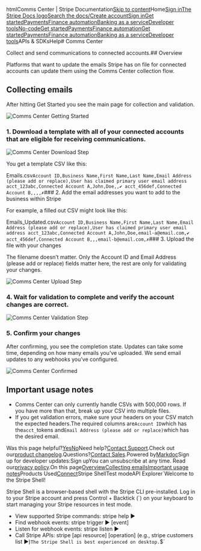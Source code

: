 htmlComms Center | Stripe Documentation[Skip to content](#main-content)Home[Sign in](https://dashboard.stripe.com/login?redirect=https%3A%2F%2Fdocs.stripe.com%2Fconnect%2Fcomms-center)[The Stripe Docs logo](/)[Search the docs/](#)[Create account](https://dashboard.stripe.com/register/connect)[Sign in](https://dashboard.stripe.com/login?redirect=https%3A%2F%2Fdocs.stripe.com%2Fconnect%2Fcomms-center)[Get started](/get-started)[Payments](/payments)[Finance automation](/finance-automation)[Banking as a service](/financial-services)[Developer tools](/development)[No-code](/no-code)[Get started](/get-started)[Payments](/payments)[Finance automation](/finance-automation)[](#)[Get started](/get-started)[Payments](/payments)[Finance automation](/finance-automation)[Banking as a service](/financial-services)[Developer tools](/development)[](#)APIs & SDKsHelp[](#)[](#)# Comms Center

Collect and send communications to connected accounts.## Overview

Platforms that want to update the emails Stripe has on file for connected accounts can update them using the Comms Center collection flow.

## Collecting emails

After hitting Get Started you see the main page for collection and validation.

![Comms Center Getting Started](https://b.stripecdn.com/docs-statics-srv/assets/comms-center-get-started.0342e9ed411102b9c81f3bfd3b075010.png)

### 1. Download a template with all of your connected accounts that are eligible for receiving communications.

![Comms Center Download Step](https://b.stripecdn.com/docs-statics-srv/assets/comms-center-download-emails.0f98ff258879870ce5a83603524c33ac.png)

You get a template CSV like this:

Emails.csv`Account ID,Business Name,First Name,Last Name,Email Address (please add or replace),User has claimed primary user email address
acct_123abc,Connected Account A,John,Doe,,✔
acct_456def,Connected Account B,,,,✗`### 2. Add the email addresses you want to add to the business within Stripe

For example, a filled out CSV might look like this:

Emails_Updated.csv`Account ID,Business Name,First Name,Last Name,Email Address (please add or replace),User has claimed primary user email address
acct_123abc,Connected Account A,John,Doe,email-a@email.com,✔
acct_456def,Connected Account B,,,email-b@email.com,✗`### 3. Upload the file with your changes

The filename doesn’t matter. Only the Account ID and Email Address (please add or replace) fields matter here, the rest are only for validating your changes.

![Comms Center Upload Step](https://b.stripecdn.com/docs-statics-srv/assets/comms-center-upload-emails.9ec27a2b1c9e46fd2d342f2b2c5ed923.png)

### 4. Wait for validation to complete and verify the account changes are correct.

![Comms Center Validation Step](https://b.stripecdn.com/docs-statics-srv/assets/comms-center-validation.09e86d5773685dea8a7ce28578abaaff.png)

### 5. Confirm your changes

After confirming, you see the completion state. Updates can take some time, depending on how many emails you’ve uploaded. We send email updates to any webhooks you’ve configured.

![Comms Center Confirmed](https://b.stripecdn.com/docs-statics-srv/assets/comms-center-confirmed.b5a1286831c481edc0055551ad4c5f6d.png)

## Important usage notes

- Comms Center can only currently handle CSVs with 500,000 rows. If you have more than that, break up your CSV into multiple files.
- If you get validation errors, make sure your headers on your CSV match the expected headers.The required columns are`Account ID`which has the`acct_`tokens and`Email Address (please add or replace)`which has the desired email.

Was this page helpful?[Yes](#)[No](#)Need help?[Contact Support](https://support.stripe.com/).Check out our[product changelog](https://stripe.com/blog/changelog).Questions?[Contact Sales](https://stripe.com/contact/sales).Powered by[Markdoc](https://markdoc.dev)Sign up for developer updates:Sign upYou can unsubscribe at any time. Read our[privacy policy](https://stripe.com/privacy).On this page[Overview](#overview)[Collecting emails](#collecting-emails)[Important usage notes](#important-usage-notes)Products Used[Connect](/connect)Stripe ShellTest modeAPI Explorer[](https://stripe.com/docs/stripe-cli#install)`Welcome to the Stripe Shell!

Stripe Shell is a browser-based shell with the Stripe CLI pre-installed. Log in to your
Stripe account and press Control + Backtick (`) on your keyboard to start managing your Stripe
resources in test mode.

- View supported Stripe commands: stripe help ▶️
- Find webhook events: stripe trigger ▶️ [event]
- Listen for webhook events: stripe listen ▶
- Call Stripe APIs: stripe [api resource] [operation] (e.g., stripe customers list ▶️)`The Stripe Shell is best experienced on desktop.`$`